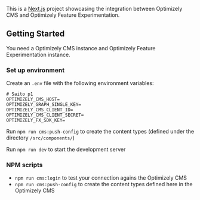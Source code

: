 This is a [Next.js](https://nextjs.org) project showcasing the integration between Optimizely CMS and Optimizely Feature Experimentation.

## Getting Started

You need a Optimizely CMS instance and Optimizely Feature Experimentation instance.

### Set up environment

Create an `.env` file with the following environment variables:

```
# Saito p1
OPTIMIZELY_CMS_HOST=
OPTIMIZELY_GRAPH_SINGLE_KEY=
OPTIMIZELY_CMS_CLIENT_ID=
OPTIMIZELY_CMS_CLIENT_SECRET=
OPTIMIZELY_FX_SDK_KEY=
```

Run `npm run cms:push-config` to create the content types (defined under the directory `/src/components/`)

Run `npm run dev` to start the development server

### NPM scripts

- `npm run cms:login` to test your connection agains the Optimizely CMS
- `npm run cms:push-config` to create the content types defined here in the Optimizely CMS
